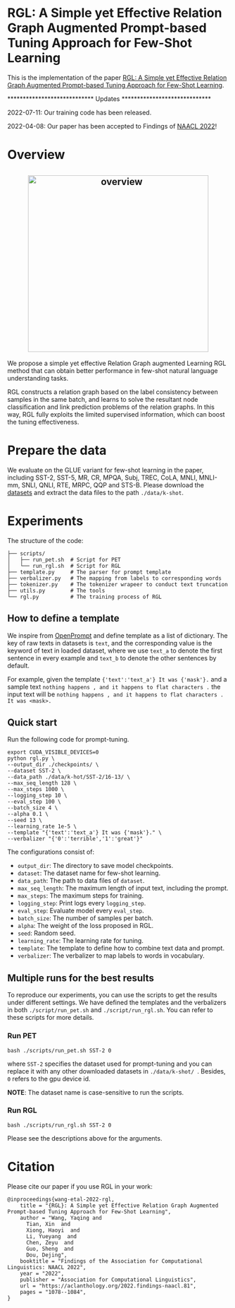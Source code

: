 # RGL: A Simple yet Effective Relation Graph Augmented Prompt-based Tuning Approach for Few-Shot Learning

This is the implementation of the paper [RGL: A Simple yet Effective Relation Graph Augmented Prompt-based Tuning Approach for Few-Shot Learning](https://aclanthology.org/2022.findings-naacl.81/).

**************************** Updates *****************************

2022-07-11: Our training code has been released.

2022-04-08: Our paper has been accepted to Findings of [NAACL 2022](https://aclanthology.org/2022.findings-naacl.81/)!

# Overview

<h2 align="center">
<img align="center"  src="https://user-images.githubusercontent.com/25607475/178176845-c559b07f-5278-432d-a4d8-ed9bd74d393c.png" alt="overview" width = "410" height = "400">
</h2>

We propose a simple yet effective Relation Graph augmented Learning RGL method that can obtain better performance in few-shot natural language understanding tasks.

RGL constructs a relation graph based on the label consistency between samples in the same batch, and learns to solve the resultant node classification and link prediction problems of the relation graphs. In this way, RGL fully exploits the limited supervised information, which can boost the tuning effectiveness.

# Prepare the data

We evaluate on the GLUE variant for few-shot learning in the paper, including SST-2, SST-5, MR, CR, MPQA, Subj, TREC, CoLA, MNLI, MNLI-mm, SNLI, QNLI, RTE, MRPC, QQP and STS-B. Please download the [datasets](https://paddlenlp.bj.bcebos.com/datasets/k-shot-glue/rgl-k-shot.zip) and extract the data files to the path ``./data/k-shot``.


# Experiments

The structure of the code:

```
├── scripts/
│   ├── run_pet.sh  # Script for PET
│   └── run_rgl.sh  # Script for RGL
├── template.py     # The parser for prompt template
├── verbalizer.py   # The mapping from labels to corresponding words
├── tokenizer.py    # The tokenizer wrapeer to conduct text truncation
├── utils.py        # The tools
└── rgl.py          # The training process of RGL
```

## How to define a template

We inspire from [OpenPrompt](https://github.com/thunlp/OpenPrompt/tree/main) and define template as a list of dictionary. The key of raw texts in datasets is `text`, and the corresponding value is the keyword of text in loaded dataset, where we use `text_a` to denote the first sentence in every example and `text_b` to denote the other sentences by default.

For example, given the template ``{'text':'text_a'} It was {'mask'}.`` and a sample text ``nothing happens , and it happens to flat characters .`` the input text will be ``nothing happens , and it happens to flat characters . It was <mask>.``


## Quick start

Run the following code for prompt-tuning.

```
export CUDA_VISIBLE_DEVICES=0
python rgl.py \
--output_dir ./checkpoints/ \
--dataset SST-2 \
--data_path ./data/k-hot/SST-2/16-13/ \
--max_seq_length 128 \
--max_steps 1000 \
--logging_step 10 \
--eval_step 100 \
--batch_size 4 \
--alpha 0.1 \
--seed 13 \
--learning_rate 1e-5 \
--template "{'text':'text_a'} It was {'mask'}." \
--verbalizer "{'0':'terrible','1':'great'}"
```

The configurations consist of:
- ``output_dir``: The directory to save model checkpoints.
- ``dataset``: The dataset name for few-shot learning.
- ``data_path``: The path to data files of ``dataset``.
- ``max_seq_length``: The maximum length of input text, including the prompt.
- ``max_steps``: The maximum steps for training.
- ``logging_step``: Print logs every ``logging_step``.
- ``eval_step``: Evaluate model every ``eval_step``.
- ``batch_size``: The number of samples per batch.
- ``alpha``: The weight of the loss proposed in RGL.
- ``seed``: Random seed.
- ``learning_rate``: The learning rate for tuning.
- ``template``: The template to define how to combine text data and prompt.
- ``verbalizer``: The verbalizer to map labels to words in vocabulary.


## Multiple runs for the best results

To reproduce our experiments, you can use the scripts to get the results under different settings. We have defined the templates and the verbalizers in both ``./script/run_pet.sh`` and ``./script/run_rgl.sh``. You can refer to these scripts for more details.

### Run PET

```
bash ./scripts/run_pet.sh SST-2 0
```

where ``SST-2`` specifies the dataset used for prompt-tuning and you can replace it with any other downloaded datasets in ``./data/k-shot/ ``. Besides, ``0`` refers to the gpu device id.

**NOTE**: The dataset name is case-sensitive to run the scripts.

### Run RGL

```
bash ./scripts/run_rgl.sh SST-2 0
```

Please see the descriptions above for the arguments.


# Citation

Please cite our paper if you use RGL in your work:
```
@inproceedings{wang-etal-2022-rgl,
    title = "{RGL}: A Simple yet Effective Relation Graph Augmented Prompt-based Tuning Approach for Few-Shot Learning",
    author = "Wang, Yaqing and
      Tian, Xin  and
      Xiong, Haoyi  and
      Li, Yueyang  and
      Chen, Zeyu  and
      Guo, Sheng  and
      Dou, Dejing",
    booktitle = "Findings of the Association for Computational Linguistics: NAACL 2022",
    year = "2022",
    publisher = "Association for Computational Linguistics",
    url = "https://aclanthology.org/2022.findings-naacl.81",
    pages = "1078--1084",
}

```
